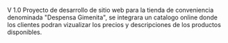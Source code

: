 V 1.0
Proyecto de desarrollo de sitio web para la tienda de conveniencia denominada "Despensa Gimenita", se integrara un catalogo online donde los clientes podran vizualizar los precios y descripciones de los productos disponibles.
